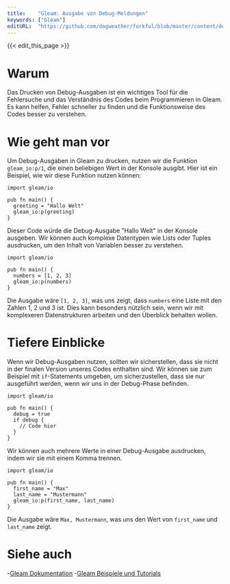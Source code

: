 ```yaml
---
title:    "Gleam: Ausgabe von Debug-Meldungen"
keywords: ["Gleam"]
editURL:  "https://github.com/dogweather/forkful/blob/master/content/de/gleam/printing-debug-output.md"
---
```


{{< edit_this_page >}}

# Warum

Das Drucken von Debug-Ausgaben ist ein wichtiges Tool für die Fehlersuche und das Verständnis des Codes beim Programmieren in Gleam. Es kann helfen, Fehler schneller zu finden und die Funktionsweise des Codes besser zu verstehen.

# Wie geht man vor

Um Debug-Ausgaben in Gleam zu drucken, nutzen wir die Funktion `gleam_io:p/1`, die einen beliebigen Wert in der Konsole ausgibt. Hier ist ein Beispiel, wie wir diese Funktion nutzen können:

```Gleam
import gleam/io

pub fn main() {
  greeting = "Hallo Welt"
  gleam_io:p(greeting)
}
```

Dieser Code würde die Debug-Ausgabe "Hallo Welt" in der Konsole ausgeben. Wir können auch komplexe Datentypen wie Lists oder Tuples ausdrucken, um den Inhalt von Variablen besser zu verstehen.

```Gleam
import gleam/io

pub fn main() {
  numbers = [1, 2, 3]
  gleam_io:p(numbers)
}

```

Die Ausgabe wäre `[1, 2, 3]`, was uns zeigt, dass `numbers` eine Liste mit den Zahlen 1, 2 und 3 ist. Dies kann besonders nützlich sein, wenn wir mit komplexeren Datenstrukturen arbeiten und den Überblick behalten wollen.

# Tiefere Einblicke

Wenn wir Debug-Ausgaben nutzen, sollten wir sicherstellen, dass sie nicht in der finalen Version unseres Codes enthalten sind. Wir können sie zum Beispiel mit `if`-Statements umgeben, um sicherzustellen, dass sie nur ausgeführt werden, wenn wir uns in der Debug-Phase befinden.

```Gleam
import gleam/io

pub fn main() {
  debug = true
  if debug {
    // Code hier
  }
}
```

Wir können auch mehrere Werte in einer Debug-Ausgabe ausdrucken, indem wir sie mit einem Komma trennen.

```Gleam
import gleam/io

pub fn main() {
  first_name = "Max"
  last_name = "Mustermann"
  gleam_io:p(first_name, last_name)
}
```

Die Ausgabe wäre `Max, Mustermann`, was uns den Wert von `first_name` und `last_name` zeigt.

# Siehe auch

-[Gleam Dokumentation](https://gleam.run/documentation.html)
-[Gleam Beispiele und Tutorials](https://github.com/gleam-lang/gleam/tree/master/examples)